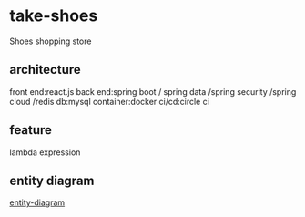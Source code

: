 # take-shoes 
Shoes shopping store

## architecture
front end:react.js
back end:spring boot / spring data /spring security /spring cloud /redis
db:mysql
container:docker
ci/cd:circle ci

## feature
lambda expression

## entity diagram
[entity-diagram](https://www.processon.com/view/link/5eb102fa7d9c0806f8cf7872)
